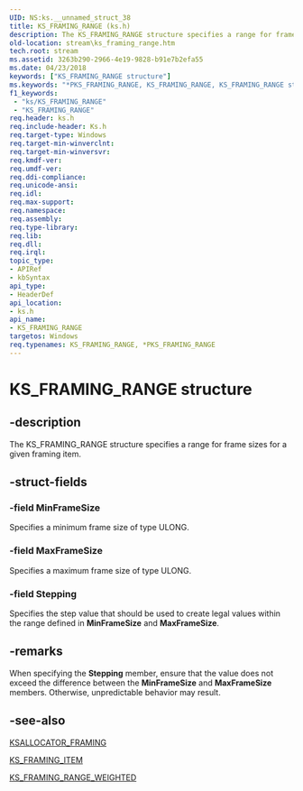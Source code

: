 ```yaml
---
UID: NS:ks.__unnamed_struct_38
title: KS_FRAMING_RANGE (ks.h)
description: The KS_FRAMING_RANGE structure specifies a range for frame sizes for a given framing item.
old-location: stream\ks_framing_range.htm
tech.root: stream
ms.assetid: 3263b290-2966-4e19-9828-b91e7b2efa55
ms.date: 04/23/2018
keywords: ["KS_FRAMING_RANGE structure"]
ms.keywords: "*PKS_FRAMING_RANGE, KS_FRAMING_RANGE, KS_FRAMING_RANGE structure [Streaming Media Devices], PKS_FRAMING_RANGE, PKS_FRAMING_RANGE structure pointer [Streaming Media Devices], ks-struct_a489de91-e530-4185-9344-0ab4fe426cc8.xml, ks/KS_FRAMING_RANGE, ks/PKS_FRAMING_RANGE, stream.ks_framing_range"
f1_keywords:
 - "ks/KS_FRAMING_RANGE"
 - "KS_FRAMING_RANGE"
req.header: ks.h
req.include-header: Ks.h
req.target-type: Windows
req.target-min-winverclnt: 
req.target-min-winversvr: 
req.kmdf-ver: 
req.umdf-ver: 
req.ddi-compliance: 
req.unicode-ansi: 
req.idl: 
req.max-support: 
req.namespace: 
req.assembly: 
req.type-library: 
req.lib: 
req.dll: 
req.irql: 
topic_type:
- APIRef
- kbSyntax
api_type:
- HeaderDef
api_location:
- ks.h
api_name:
- KS_FRAMING_RANGE
targetos: Windows
req.typenames: KS_FRAMING_RANGE, *PKS_FRAMING_RANGE
---
```


# KS_FRAMING_RANGE structure


## -description


The KS_FRAMING_RANGE structure specifies a range for frame sizes for a given framing item.


## -struct-fields




### -field MinFrameSize

Specifies a minimum frame size of type ULONG.


### -field MaxFrameSize

Specifies a maximum frame size of type ULONG.


### -field Stepping

Specifies the step value that should be used to create legal values within the range defined in <b>MinFrameSize</b> and <b>MaxFrameSize</b>.


## -remarks



When specifying the <b>Stepping</b> member, ensure that the value does not exceed the difference between the <b>MinFrameSize</b> and <b>MaxFrameSize</b> members. Otherwise, unpredictable behavior may result.




## -see-also




<a href="https://docs.microsoft.com/windows-hardware/drivers/ddi/ks/ns-ks-ksallocator_framing">KSALLOCATOR_FRAMING</a>



<a href="https://docs.microsoft.com/windows-hardware/drivers/ddi/ks/ns-ks-ks_framing_item">KS_FRAMING_ITEM</a>



<a href="https://docs.microsoft.com/windows-hardware/drivers/ddi/ks/ns-ks-ks_framing_range_weighted">KS_FRAMING_RANGE_WEIGHTED</a>
 

 

